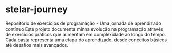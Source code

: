 # stelar-journey
Repositório de exercícios de programação - Uma jornada de aprendizado contínuo  Este projeto documenta minha evolução na programação através de exercícios práticos que aumentam em complexidade ao longo do tempo. Cada pasta representa uma etapa do aprendizado, desde conceitos básicos até desafios mais avançados.
